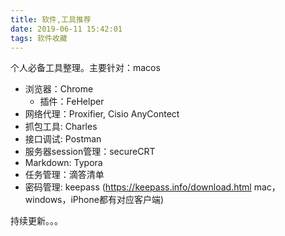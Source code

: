 ```yaml
---
title: 软件,工具推荐
date: 2019-06-11 15:42:01
tags: 软件收藏
---
```


个人必备工具整理。主要针对：macos

- 浏览器：Chrome
	- 插件：FeHelper
- 网络代理：Proxifier,  Cisio AnyContect
- 抓包工具: Charles
- 接口调试: Postman
- 服务器session管理：secureCRT
- Markdown: Typora
- 任务管理：滴答清单
- 密码管理: keepass (https://keepass.info/download.html mac，windows，iPhone都有对应客户端)

持续更新。。。